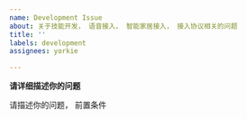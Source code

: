 ```yaml
---
name: Development Issue
about: 关于技能开发， 语音接入， 智能家居接入， 接入协议相关的问题
title: ''
labels: development
assignees: yorkie

---
```


**请详细描述你的问题**

请描述你的问题， 前置条件

